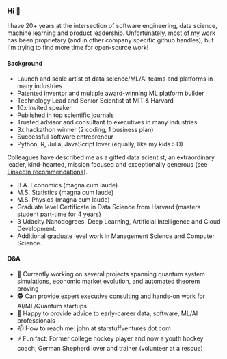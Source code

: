 ### Hi 👋

I have 20+ years at the intersection of software engineering, data science, machine learning and product leadership. Unfortunately, most of my work has been proprietary (and in other company specific github handles), but I'm trying to find more time for open-source work!

#### Background

- Launch and scale artist of data science/ML/AI teams and platforms in many industries
- Patented inventor and multiple award-winning ML platform builder 
- Technology Lead and Senior Scientist at MIT & Harvard
- 10x invited speaker 
- Published in top scientific journals
- Trusted advisor and consultant to executives in many industries 
- 3x hackathon winner (2 coding, 1 business plan)
- Successful software entrepreneur
- Python, R, Julia, JavaScript lover (equally, like my kids :-D)

Colleagues have described me as a gifted data scientist, an extraordinary leader, kind-hearted, mission focused and exceptionally generous (see [LinkedIn recommendations](https://www.linkedin.com/in/johnmercer/)).

- B.A. Economics (magna cum laude)
- M.S. Statistics (magna cum laude)
- M.S. Physics (magna cum laude)
- Graduate level Certificate in Data Science from Harvard (masters student part-time for 4 years)
- 3 Udacity Nanodegrees: Deep Learning, Artificial Intelligence and Cloud Development. 
- Additional graduate level work in Management Science and Computer Science.

#### Q&A
- 🔭 Currently working on several projects spanning quantum system simulations, economic market evolution, and automated theorem proving 
- 🕵️ Can provide expert executive consulting and hands-on work for AI/ML/Quantum startups
- 🤔 Happy to provide advice to early-career data, software, ML/AI professionals 
- 📫 How to reach me: john at starstuffventures dot com
- ⚡ Fun fact: Former college hockey player and now a youth hockey coach, German Shepherd lover and trainer (volunteer at a rescue)

